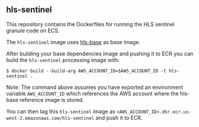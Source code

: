 ## hls-sentinel
This repository contains the Dockerfiles for running the HLS sentinel granule code on ECS.

The `hls-sentinel` image uses [hls-base](https://github.com/NASA-IMPACT/hls-base/) as base image.

After building your base dependencies image and pushing it to ECR you can build the `hls-sentinel` processing image with:

```shell
$ docker build --build-arg AWS_ACCOUNT_ID=$AWS_ACCOUNT_ID -t hls-sentinel .
```

Note: The command above assumes you have exported an environment variable `AWS_ACCOUNT_ID` which references the AWS account where the hls-base reference image is stored.

You can then tag this `hls-sentinel` image as `<AWS_ACCOUNT_ID>.dkr.ecr.us-west-2.amazonaws.com/hls-sentinel` and push it to ECR.
